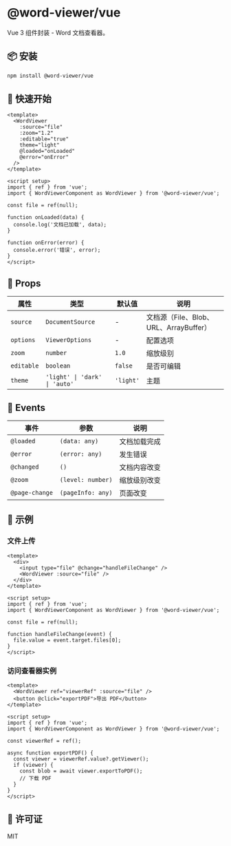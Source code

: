 # @word-viewer/vue

Vue 3 组件封装 - Word 文档查看器。

## 📦 安装

```bash
npm install @word-viewer/vue
```

## 🚀 快速开始

```vue
<template>
  <WordViewer
    :source="file"
    :zoom="1.2"
    :editable="true"
    theme="light"
    @loaded="onLoaded"
    @error="onError"
  />
</template>

<script setup>
import { ref } from 'vue';
import { WordViewerComponent as WordViewer } from '@word-viewer/vue';

const file = ref(null);

function onLoaded(data) {
  console.log('文档已加载', data);
}

function onError(error) {
  console.error('错误', error);
}
</script>
```

## 📖 Props

| 属性 | 类型 | 默认值 | 说明 |
|------|------|--------|------|
| `source` | `DocumentSource` | - | 文档源（File、Blob、URL、ArrayBuffer） |
| `options` | `ViewerOptions` | - | 配置选项 |
| `zoom` | `number` | `1.0` | 缩放级别 |
| `editable` | `boolean` | `false` | 是否可编辑 |
| `theme` | `'light' \| 'dark' \| 'auto'` | `'light'` | 主题 |

## 📡 Events

| 事件 | 参数 | 说明 |
|------|------|------|
| `@loaded` | `(data: any)` | 文档加载完成 |
| `@error` | `(error: any)` | 发生错误 |
| `@changed` | `()` | 文档内容改变 |
| `@zoom` | `(level: number)` | 缩放级别改变 |
| `@page-change` | `(pageInfo: any)` | 页面改变 |

## 🎯 示例

### 文件上传

```vue
<template>
  <div>
    <input type="file" @change="handleFileChange" />
    <WordViewer :source="file" />
  </div>
</template>

<script setup>
import { ref } from 'vue';
import { WordViewerComponent as WordViewer } from '@word-viewer/vue';

const file = ref(null);

function handleFileChange(event) {
  file.value = event.target.files[0];
}
</script>
```

### 访问查看器实例

```vue
<template>
  <WordViewer ref="viewerRef" :source="file" />
  <button @click="exportPDF">导出 PDF</button>
</template>

<script setup>
import { ref } from 'vue';
import { WordViewerComponent as WordViewer } from '@word-viewer/vue';

const viewerRef = ref();

async function exportPDF() {
  const viewer = viewerRef.value?.getViewer();
  if (viewer) {
    const blob = await viewer.exportToPDF();
    // 下载 PDF
  }
}
</script>
```

## 📄 许可证

MIT


